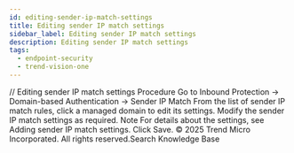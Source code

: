 ```yaml
---
id: editing-sender-ip-match-settings
title: Editing sender IP match settings
sidebar_label: Editing sender IP match settings
description: Editing sender IP match settings
tags:
  - endpoint-security
  - trend-vision-one
---
```


/*<![CDATA[*/ $('#title').html($('meta[name=map-description]').attr('content')); /*]]>*/ Editing sender IP match settings Procedure Go to Inbound Protection → Domain-based Authentication → Sender IP Match From the list of sender IP match rules, click a managed domain to edit its settings. Modify the sender IP match settings as required. Note For details about the settings, see Adding sender IP match settings. Click Save. © 2025 Trend Micro Incorporated. All rights reserved.Search Knowledge Base